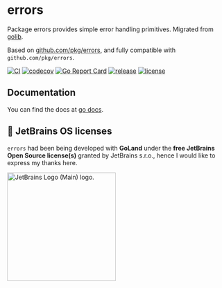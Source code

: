 # errors

Package errors provides simple error handling primitives.
Migrated from [golib](https://github.com/shipengqi/golib).

Based on [github.com/pkg/errors](https://github.com/pkg/errors), and fully compatible with `github.com/pkg/errors`.

[![CI](https://github.com/shipengqi/errors/actions/workflows/ci.yml/badge.svg)](https://github.com/shipengqi/errors/actions/workflows/ci.yml)
[![codecov](https://codecov.io/gh/shipengqi/errors/branch/main/graph/badge.svg?token=SMU4SI304O)](https://codecov.io/gh/shipengqi/errors)
[![Go Report Card](https://goreportcard.com/badge/github.com/shipengqi/errors)](https://goreportcard.com/report/github.com/shipengqi/errors)
[![release](https://img.shields.io/github/release/shipengqi/errors.svg)](https://github.com/shipengqi/errors/releases)
[![license](https://img.shields.io/github/license/shipengqi/errors)](https://github.com/shipengqi/errors/blob/main/LICENSE)

## Documentation

You can find the docs at [go docs](https://pkg.go.dev/github.com/shipengqi/errors).

## 🔋 JetBrains OS licenses

`errors` had been being developed with **GoLand** under the **free JetBrains Open Source license(s)** granted by JetBrains s.r.o., hence I would like to express my thanks here.

<a href="https://www.jetbrains.com/?from=errors" target="_blank"><img src="https://resources.jetbrains.com/storage/products/company/brand/logos/jb_beam.svg" alt="JetBrains Logo (Main) logo." width="250" align="middle"></a>
